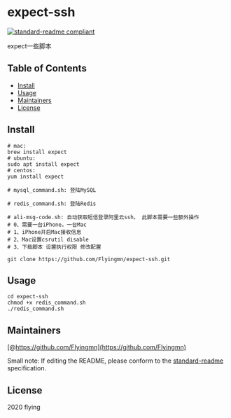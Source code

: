 # expect-ssh

[![standard-readme compliant](https://img.shields.io/badge/standard--readme-OK-green.svg?style=flat-square)](https://github.com/RichardLitt/standard-readme)

expect一些脚本


## Table of Contents

- [Install](#install)
- [Usage](#usage)
- [Maintainers](#maintainers)
- [License](#license)

## Install

```shell
# mac:
brew install expect
# ubuntu:
sudo apt install expect
# centos:
yum install expect

# mysql_command.sh: 登陆MySQL

# redis_command.sh: 登陆Redis

# ali-msg-code.sh: 自动获取短信登录阿里云ssh， 此脚本需要一些额外操作
# 0、需要一台iPhone，一台Mac  
# 1、iPhone开启Mac接收信息  
# 2、Mac设置csrutil disable  
# 3、下载脚本 设置执行权限 修改配置  

git clone https://github.com/Flyingmn/expect-ssh.git
```

## Usage

```shell
cd expect-ssh
chmod +x redis_command.sh
./redis_command.sh
```

## Maintainers

[@https://github.com/Flyingmn](https://github.com/Flyingmn)

Small note: If editing the README, please conform to the [standard-readme](https://github.com/RichardLitt/standard-readme) specification.

## License

2020 flying
